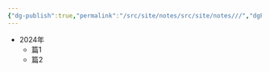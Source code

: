 ```yaml
---
{"dg-publish":true,"permalink":"/src/site/notes/src/site/notes///","dgPassFrontmatter":true}
---
```







* 2024年
	* 篇1
	* 篇2